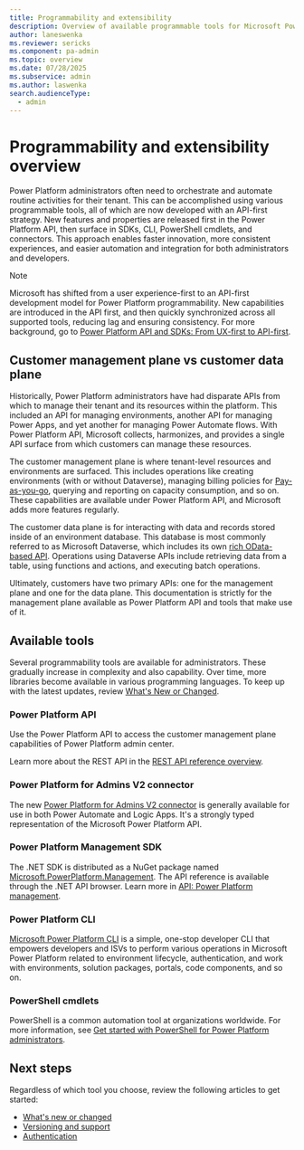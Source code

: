 ```yaml
---
title: Programmability and extensibility
description: Overview of available programmable tools for Microsoft Power Platform administrators
author: laneswenka
ms.reviewer: sericks
ms.component: pa-admin
ms.topic: overview
ms.date: 07/28/2025
ms.subservice: admin
ms.author: laswenka
search.audienceType: 
  - admin
---
```


# Programmability and extensibility overview

Power Platform administrators often need to orchestrate and automate routine activities for their tenant. This can be accomplished using various programmable tools, all of which are now developed with an API-first strategy. New features and properties are released first in the Power Platform API, then surface in SDKs, CLI, PowerShell cmdlets, and connectors. This approach enables faster innovation, more consistent experiences, and easier automation and integration for both administrators and developers.

> [!NOTE]
> Microsoft has shifted from a user experience-first to an API-first development model for Power Platform programmability. New capabilities are introduced in the API first, and then quickly synchronized across all supported tools, reducing lag and ensuring consistency. For more background, go to [Power Platform API and SDKs: From UX-first to API-first](https://devblogs.microsoft.com/powerplatform/power-platform-api-and-sdks-from-ux-first-to-api-first/).

## Customer management plane vs customer data plane

Historically, Power Platform administrators have had disparate APIs from which to manage their tenant and its resources within the platform. This included an API for managing environments, another API for managing Power Apps, and yet another for managing Power Automate flows. With Power Platform API, Microsoft collects, harmonizes, and provides a single API surface from which customers can manage these resources.

The customer management plane is where tenant-level resources and environments are surfaced. This includes operations like creating environments (with or without Dataverse), managing billing policies for [Pay-as-you-go](/power-platform/admin/pay-as-you-go-overview), querying and reporting on capacity consumption, and so on. These capabilities are available under Power Platform API, and Microsoft adds more features regularly.  

The customer data plane is for interacting with data and records stored inside of an environment database. This database is most commonly referred to as Microsoft Dataverse, which includes its own [rich OData-based API](/powerapps/developer/data-platform/webapi/overview). Operations using Dataverse APIs include retrieving data from a table, using functions and actions, and executing batch operations.

Ultimately, customers have two primary APIs: one for the management plane and one for the data plane. This documentation is strictly for the management plane available as Power Platform API and tools that make use of it.

## Available tools

Several programmability tools are available for administrators. These gradually increase in complexity and also capability. Over time, more libraries become available in various programming languages. To keep up with the latest updates, review [What's New or Changed](./programmability-whats-new-changed.md).

### Power Platform API

Use the Power Platform API to access the customer management plane capabilities of Power Platform admin center.

Learn more about the REST API in the [REST API reference overview](/rest/api/power-platform).

### Power Platform for Admins V2 connector

The new [Power Platform for Admins V2 connector](/connectors/powerplatformadminv2) is generally available for use in both Power Automate and Logic Apps. It's a strongly typed representation of the Microsoft Power Platform API.

### Power Platform Management SDK

The .NET SDK is distributed as a NuGet package named [Microsoft.PowerPlatform.Management](https://www.nuget.org/packages/Microsoft.PowerPlatform.Management/). The API reference is available through the .NET API browser. Learn more in [API: Power Platform management](/dotnet/api/?view=power-platform-latest&preserve-view=true).

### Power Platform CLI

[Microsoft Power Platform CLI](/powerapps/developer/data-platform/powerapps-cli) is a simple, one-stop developer CLI that empowers developers and ISVs to perform various operations in Microsoft Power Platform related to environment lifecycle, authentication, and work with environments, solution packages, portals, code components, and so on.

### PowerShell cmdlets

PowerShell is a common automation tool at organizations worldwide. For more information, see [Get started with PowerShell for Power Platform administrators](powershell-getting-started.md).

## Next steps

Regardless of which tool you choose, review the following articles to get started:

- [What's new or changed](./programmability-whats-new-changed.md)
- [Versioning and support](programmability-versioning-support.md)
- [Authentication](programmability-authentication-v2.md)
